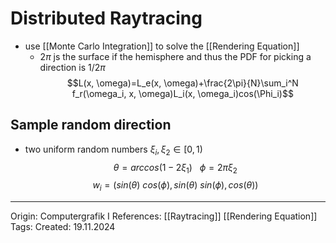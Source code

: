 # Distributed Raytracing

- use [[Monte Carlo Integration]] to solve the [[Rendering Equation]] 
	- $2\pi$ js the surface if the hemisphere and thus the PDF for picking a direction is $1/2 \pi$
$$L(x, \omega)=L_e(x, \omega)+\frac{2\pi}{N}\sum_i^N f_r(\omega_i, x, \omega)L_i(x, \omega_i)cos(\Phi_i)$$

## Sample random direction

- two uniform random numbers $\xi_i, \xi_2 \in [0, 1)$
$$\theta = arccos(1-2\xi_1)\ \ \ \phi=2\pi \xi_2$$
$$w_i = (sin(\theta) \ cos(\phi), sin(\theta)\ sin(\phi), cos(\theta))$$

---

Origin: Computergrafik I
References: [[Raytracing]] [[Rendering Equation]]
Tags: 
Created: 19.11.2024

